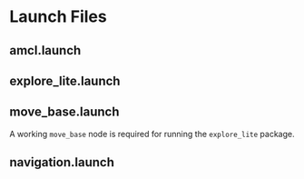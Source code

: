 # Launch Files

## amcl.launch

## explore_lite.launch

## move_base.launch
A working `move_base` node is required for running the `explore_lite` package.


## navigation.launch